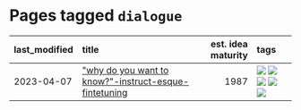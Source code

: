 # Pages tagged `dialogue`

|last_modified|title|est. idea maturity|tags
|:---|:---|---:|:---|
|2023-04-07|["why do you want to know?"-instruct-esque-fintetuning](../whydoyouwantoknow.md)|1987|[![](https://img.shields.io/badge/tag-aiethics-28da35)](../tags/aiethics.md) [![](https://img.shields.io/badge/tag-alignment-ac8815)](../tags/alignment.md) [![](https://img.shields.io/badge/tag-dialogue-ea4c14)](../tags/dialogue.md) [![](https://img.shields.io/badge/tag-models-3ed1c7)](../tags/models.md) [![](https://img.shields.io/badge/tag-wip-97a75e)](../tags/wip.md)|